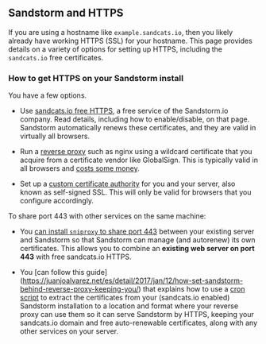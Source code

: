 ## Sandstorm and HTTPS

If you are using a hostname like `example.sandcats.io`, then you likely already have working HTTPS
(SSL) for your hostname. This page provides details on a variety of options for setting up HTTPS,
including the `sandcats.io` free certificates.

### How to get HTTPS on your Sandstorm install

You have a few options.

- Use [sandcats.io free HTTPS](sandcats-https.md), a free service of the Sandstorm.io company. Read
  details, including how to enable/disable, on that page. Sandstorm automatically renews these
  certificates, and they are valid in virtually all browsers.

- Run a [reverse proxy](reverse-proxy.md) such as nginx using a wildcard certificate that you
  acquire from a certificate vendor like GlobalSign. This is typically valid in all browsers and
  [costs some money](https://www.google.com/search?q=cheap+wildcard+ssl).

- Set up a [custom certificate authority](self-signed.md) for you and your server, also known as
  self-signed SSL. This will only be valid for browsers that you configure accordingly.

To share port 443 with other services on the same machine:

- You [can install `sniproxy` to share port
  443](https://xamar.sandcats.io/shared/Bqa9dftNbc1Ni06D-SgBdkFuM_iky8VHAlTw0Rk1lzN) between your
  existing server and Sandstorm so that Sandstorm can manage (and autorenew) its own certificates.
  This allows you to combine an **existing web server on port 443** with free sandcats.io HTTPS.
  
- You [can follow this guide]
  (https://juanjoalvarez.net/es/detail/2017/jan/12/how-set-sandstorm-behind-reverse-proxy-keeping-you/)
  that explains how to use a [cron script](https://github.com/juanjux/sandstorm-sandcats-cert-installer) 
  to extract the certificates from your (sandcats.io enabled) Sandstorm installation to a location and 
  format where your reverse proxy can use them so it can serve Sandstorm by HTTPS, keeping your 
  sandcats.io domain and free auto-renewable certificates, along with any other services on your server.
